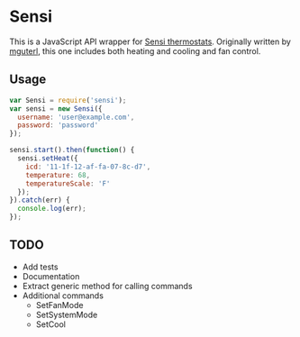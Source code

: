 # Sensi

This is a JavaScript API wrapper for [Sensi thermostats](https://mythermostat.sensicomfort.com/). Originally written by [mguterl](https://github.com/mguterl), this one includes both heating and cooling and fan control.

## Usage

```javascript
var Sensi = require('sensi');
var sensi = new Sensi({
  username: 'user@example.com',
  password: 'password'
});

sensi.start().then(function() {
  sensi.setHeat({
    icd: '11-1f-12-af-fa-07-8c-d7',
    temperature: 68,
    temperatureScale: 'F'
  }); 
}).catch(err) {
  console.log(err);
});
```

## TODO

* Add tests
* Documentation
* Extract generic method for calling commands
* Additional commands
  * SetFanMode
  * SetSystemMode
  * SetCool
